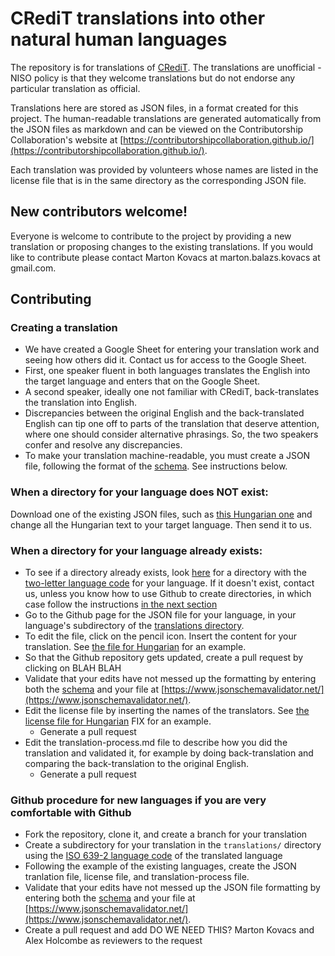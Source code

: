 # CRediT translations into other natural human languages

The repository is for translations of [CRediT](https://credit.niso.org/). The translations are unofficial - NISO policy is that they welcome translations but do not endorse any particular translation as official.

Translations here are stored as JSON files, in a format created for this project. The human-readable translations are generated automatically from the JSON files as markdown and can be viewed on the Contributorship Collaboration's website at [https://contributorshipcollaboration.github.io/](https://contributorshipcollaboration.github.io/).

Each translation was provided by volunteers whose names are listed in the license file that is in the same directory as the corresponding JSON file.

## New contributors welcome!

Everyone is welcome to contribute to the project by providing a new translation or proposing changes to the existing translations. If you would like to contribute please contact Marton Kovacs at marton.balazs.kovacs at gmail.com.

## Contributing 

### Creating a translation

*  We have created a Google Sheet for entering your translation work and seeing how others did it. Contact us for access to the Google Sheet.
* First, one speaker fluent in both languages translates the English into the target language and enters that on the Google Sheet.
* A second speaker, ideally one not familiar with CRediT, back-translates the translation into English.
* Discrepancies between the original English and the back-translated English can tip one off to parts of the translation that deserve attention, where one should consider alternative phrasings. So, the two speakers confer and resolve any discrepancies.
* To make your translation machine-readable, you must create a JSON file, following the format of the [schema](credit_translation_schema.json). See instructions below.

### When a directory for your language does NOT exist:

Download one of the existing JSON files, such as [this Hungarian one](translations/hu/credit_translation_hu.json) and change all the Hungarian text to your target language. Then send it to us.

### When a directory for your language already exists: 

* To see if a directory already exists, look [here](translations/) for a directory with the [two-letter language code](https://en.wikipedia.org/wiki/List_of_ISO_639_language_codes) for your language. If it doesn't exist, contact us, unless you know how to use Github to create directories, in which case follow the instructions [in the next section](#-Github-procedure-for-new-languages-if-you-are-very-comfortable-with-Github)
*  Go to the Github page for the JSON file for your language, in your language's subdirectory of the [translations directory](translations/).
  * To edit the file, click on the pencil icon. Insert the content for your translation. See [the file for Hungarian](translations/hu/credit_translation_hu.json) for an example.
  * So that the Github repository gets updated, create a pull request by clicking on BLAH BLAH
  * Validate that your edits have not messed up the formatting by entering both the [schema](credit_translation_schema.json) and your file at [https://www.jsonschemavalidator.net/](https://www.jsonschemavalidator.net/).
* Edit the license file by inserting the names of the translators. See [the license file for Hungarian](translations/hu/license.html) FIX for an example.
  * Generate a pull request
* Edit the translation-process.md file to describe how you did the translation and validated it, for example by doing back-translation and comparing the back-translation to the original English.
  * Generate a pull request
 
### Github procedure for new languages if you are very comfortable with Github

* Fork the repository, clone it, and create a branch for your translation
* Create a subdirectory for your translation in the `translations/` directory using the [ISO 639-2 language code](https://en.wikipedia.org/wiki/List_of_ISO_639_language_codes) of the translated language
* Following the example of the existing languages, create the JSON tranlation file, license file, and translation-process file.
* Validate that your edits have not messed up the JSON file formatting by entering both the [schema](credit_translation_schema.json) and your file at [https://www.jsonschemavalidator.net/](https://www.jsonschemavalidator.net/).
* Create a pull request and add DO WE NEED THIS? Marton Kovacs and Alex Holcombe as reviewers to the request
